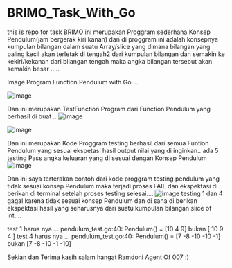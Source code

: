 # BRIMO_Task_With_Go
this is repo for task BRIMO 
ini merupakan Proggram sederhana Konsep Pendulum(jam bergerak kiri kanan) dan di proggram ini adalah konsepnya kumpulan bilangan dalam suatu Array/slice yang dimana
bilangan yang paling kecil akan terletak di tengah2 dari kumpulan bilangan dan semakin ke kekiri/kekanan dari bilangan tengah maka angka bilangan tersebut 
akan semakin besar ..... 

Image Program Function Pendulum with Go .... 

![image](https://github.com/Ramdoni007/BRIMO_Task_With_Go/assets/62313268/fd3aaff8-43c9-4e1d-9eff-0f4d7e4e7983)


Dan ini merupakan TestFunction Program dari Function Pendulum yang berhasil di buat .. 
![image](https://github.com/Ramdoni007/BRIMO_Task_With_Go/assets/62313268/c3fc602f-73a4-4b98-afbe-70de40432179)

![image](https://github.com/Ramdoni007/BRIMO_Task_With_Go/assets/62313268/4414b432-51ee-49e2-81de-2a824cb6348c)



Dan ini merupakan Kode Proggram testing berhasil dari semua Funtion Pendulum yang sesuai ekspetasi hasil output nilai yang di inginkan..
ada 5 testing Pass angka keluaran yang di sesuai dengan Konsep Pendulum 
![image](https://github.com/Ramdoni007/BRIMO_Task_With_Go/assets/62313268/faeea774-133e-4b34-8ac1-c665488620b0) 


Dan ini saya terterakan contoh dari kode proggram testing pendulum yang tidak sesuai konsep Pendulum maka terjadi proses FAIL dan ekspektasi di berikan di terminal
setelah proses testing selesai.... 
![image](https://github.com/Ramdoni007/BRIMO_Task_With_Go/assets/62313268/43e2d89b-f5a8-402b-babf-aef7b397a488)
testing 1 dan 4 gagal karena tidak sesuai konsep Pendulum dan di sana di berikan ekspektasi hasil yang seharusnya dari suatu kumpulan bilangan slice of int....

test 1 harus nya ... pendulum_test.go:40: Pendulum() = [10 4 9] bukan [ 10 9 4 ] 
test 4 harus nya ... pendulum_test.go:40: Pendulum() = [7 -8 -10 -10 -1] bukan [7 -8 -10 -1 -10]


Sekian dan Terima kasih salam hangat Ramdoni Agent Of 007 :)






